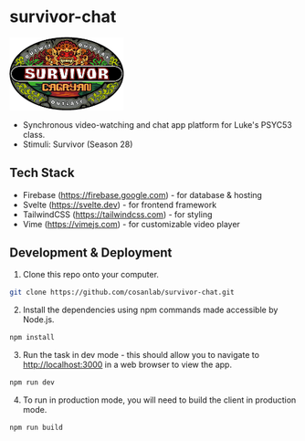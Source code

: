 # survivor-chat

<p float="left">
    <img src="survivor-logo.webp" width="200" />
</p>

- Synchronous video-watching and chat app platform for Luke's PSYC53 class.
- Stimuli: Survivor (Season 28)

## Tech Stack

- Firebase (<https://firebase.google.com>) - for database & hosting
- Svelte (<https://svelte.dev>) - for frontend framework
- TailwindCSS (<https://tailwindcss.com>) - for styling
- Vime (<https://vimejs.com>) - for customizable video player

## Development & Deployment

1. Clone this repo onto your computer.

```bash
git clone https://github.com/cosanlab/survivor-chat.git
```

2. Install the dependencies using npm commands made accessible by Node.js.

```bash
npm install
```

3. Run the task in dev mode - this should allow you to navigate to <http://localhost:3000> in a web browser to view the app.

```bash
npm run dev
```

4. To run in production mode, you will need to build the client in production mode.

```bash
npm run build
```